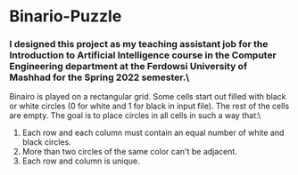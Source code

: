# Binario-Puzzle

### I designed this project as my teaching assistant job for the Introduction to Artificial Intelligence course in the Computer Engineering department at the Ferdowsi University of Mashhad for the Spring 2022 semester.\


Binairo is played on a rectangular grid. Some cells start out filled with black or white circles (0 for white and 1 for black in input file). The rest of the cells are empty. The goal is to place circles in all cells in such a way that:\

1. Each row and each column must contain an equal number of white and black circles. 
2. More than two circles of the same color can't be adjacent. 
3. Each row and column is unique.
